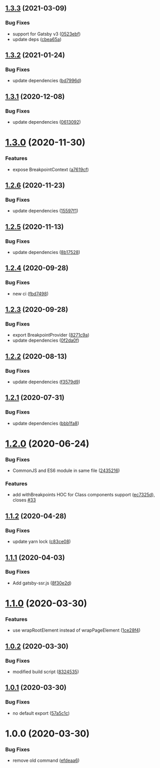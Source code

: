 ## [1.3.3](https://github.com/JimmyBeldone/gatsby-plugin-breakpoints/compare/v1.3.2...v1.3.3) (2021-03-09)


### Bug Fixes

* support for Gatsby v3 ([0523ebf](https://github.com/JimmyBeldone/gatsby-plugin-breakpoints/commit/0523ebf24ef6145ccc3ca55f72c0349c3d205a75))
* update deps ([cbea65a](https://github.com/JimmyBeldone/gatsby-plugin-breakpoints/commit/cbea65a090cc50c7b670f35ddaddcaf57293897d))

## [1.3.2](https://github.com/JimmyBeldone/gatsby-plugin-breakpoints/compare/v1.3.1...v1.3.2) (2021-01-24)


### Bug Fixes

* update dependencies ([bd7996d](https://github.com/JimmyBeldone/gatsby-plugin-breakpoints/commit/bd7996dafebe89c73e3897f66a0ffe98d3e7c7c1))

## [1.3.1](https://github.com/JimmyBeldone/gatsby-plugin-breakpoints/compare/v1.3.0...v1.3.1) (2020-12-08)


### Bug Fixes

* update dependencies ([0613092](https://github.com/JimmyBeldone/gatsby-plugin-breakpoints/commit/06130924e2fe182be58c216918a26e78f5f0a5cc))

# [1.3.0](https://github.com/JimmyBeldone/gatsby-plugin-breakpoints/compare/v1.2.6...v1.3.0) (2020-11-30)


### Features

* expose BreakpointContext ([a7619cf](https://github.com/JimmyBeldone/gatsby-plugin-breakpoints/commit/a7619cf88d3469f168e422fc31bffa8886ace6be))

## [1.2.6](https://github.com/JimmyBeldone/gatsby-plugin-breakpoints/compare/v1.2.5...v1.2.6) (2020-11-23)


### Bug Fixes

* update dependencies ([15597f1](https://github.com/JimmyBeldone/gatsby-plugin-breakpoints/commit/15597f13ce2cd1067846dc32209aa1e719786856))

## [1.2.5](https://github.com/JimmyBeldone/gatsby-plugin-breakpoints/compare/v1.2.4...v1.2.5) (2020-11-13)


### Bug Fixes

* update dependencies ([8b17528](https://github.com/JimmyBeldone/gatsby-plugin-breakpoints/commit/8b175285da5233300b5771f18ed90b84305b8c79))

## [1.2.4](https://github.com/JimmyBeldone/gatsby-plugin-breakpoints/compare/v1.2.3...v1.2.4) (2020-09-28)


### Bug Fixes

* new ci ([fbd7498](https://github.com/JimmyBeldone/gatsby-plugin-breakpoints/commit/fbd74989a9419381b0073039493cacaa7e245ee3))

## [1.2.3](https://github.com/JimmyBeldone/gatsby-plugin-breakpoints/compare/v1.2.2...v1.2.3) (2020-09-28)


### Bug Fixes

* export BreakpointProvider ([8271c9a](https://github.com/JimmyBeldone/gatsby-plugin-breakpoints/commit/8271c9a074000576eadce0b27e0a5cbd5da8b514))
* update dependencies ([0f2da0f](https://github.com/JimmyBeldone/gatsby-plugin-breakpoints/commit/0f2da0f2af968cd36e16d35e26968dc2be3de095))

## [1.2.2](https://github.com/JimmyBeldone/gatsby-plugin-breakpoints/compare/v1.2.1...v1.2.2) (2020-08-13)


### Bug Fixes

* update dependencies ([f3579d9](https://github.com/JimmyBeldone/gatsby-plugin-breakpoints/commit/f3579d94f99e8ba34ba1bc2da280ab0b200db3ca))

## [1.2.1](https://github.com/JimmyBeldone/gatsby-plugin-breakpoints/compare/v1.2.0...v1.2.1) (2020-07-31)


### Bug Fixes

* update dependencies ([bbb1fa8](https://github.com/JimmyBeldone/gatsby-plugin-breakpoints/commit/bbb1fa87f039da48be6677b1919d706b40ed3708))

# [1.2.0](https://github.com/JimmyBeldone/gatsby-plugin-breakpoints/compare/v1.1.2...v1.2.0) (2020-06-24)


### Bug Fixes

* CommonJS and ES6 module in same file ([2435216](https://github.com/JimmyBeldone/gatsby-plugin-breakpoints/commit/243521623f62c288c00a529d03a459523b5947d9))


### Features

* add withBreakpoints HOC for Class components support ([ec7325d](https://github.com/JimmyBeldone/gatsby-plugin-breakpoints/commit/ec7325da1cf69aa9c316aff345c62d809057128b)), closes [#33](https://github.com/JimmyBeldone/gatsby-plugin-breakpoints/issues/33)

## [1.1.2](https://github.com/JimmyBeldone/gatsby-plugin-breakpoints/compare/v1.1.1...v1.1.2) (2020-04-28)


### Bug Fixes

* update yarn lock ([c83ce08](https://github.com/JimmyBeldone/gatsby-plugin-breakpoints/commit/c83ce08df45a632aedb91925e8654d9b709cb5e8))

## [1.1.1](https://github.com/JimmyBeldone/gatsby-plugin-breakpoints/compare/v1.1.0...v1.1.1) (2020-04-03)


### Bug Fixes

* Add gatsby-ssr.js ([8f30e2d](https://github.com/JimmyBeldone/gatsby-plugin-breakpoints/commit/8f30e2d))

# [1.1.0](https://github.com/JimmyBeldone/gatsby-plugin-breakpoints/compare/v1.0.2...v1.1.0) (2020-03-30)


### Features

* use wrapRootElement instead of wrapPageElement ([1ce28f4](https://github.com/JimmyBeldone/gatsby-plugin-breakpoints/commit/1ce28f4))

## [1.0.2](https://github.com/JimmyBeldone/gatsby-plugin-breakpoints/compare/v1.0.1...v1.0.2) (2020-03-30)


### Bug Fixes

* modified build script ([8324535](https://github.com/JimmyBeldone/gatsby-plugin-breakpoints/commit/8324535))

## [1.0.1](https://github.com/JimmyBeldone/gatsby-plugin-breakpoints/compare/v1.0.0...v1.0.1) (2020-03-30)


### Bug Fixes

* no default export ([57a5c1c](https://github.com/JimmyBeldone/gatsby-plugin-breakpoints/commit/57a5c1c))

# 1.0.0 (2020-03-30)


### Bug Fixes

* remove old command ([efdeaa6](https://github.com/JimmyBeldone/gatsby-plugin-breakpoints/commit/efdeaa6))
